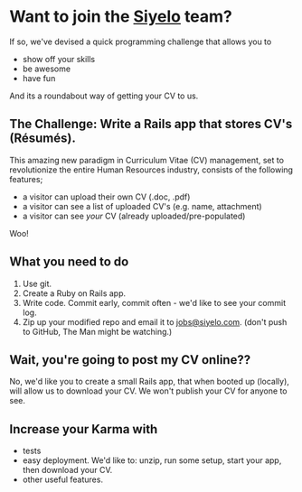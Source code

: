 # Want to join the [Siyelo](http://www.siyelo.com) team?

If so, we've devised a quick programming challenge that allows you to

* show off your skills
* be awesome
* have fun

And its a roundabout way of getting your CV to us.

## The Challenge: Write a Rails app that stores CV's (Résumés).

This amazing new paradigm in Curriculum Vitae (CV) management, set to revolutionize the entire Human Resources industry, consists of the following features;

* a visitor can upload their own CV (.doc, .pdf)
* a visitor can see a list of uploaded CV's (e.g. name, attachment)
* a visitor can see *your* CV (already uploaded/pre-populated)

Woo!

## What you need to do

1. Use git.
1. Create a Ruby on Rails app.
1. Write code. Commit early, commit often - we'd like to see your commit log.
1. Zip up your modified repo and email it to [jobs@siyelo.com](mailto:jobs@siyelo.com). (don't push to GitHub, The Man might be watching.)

## Wait, you're going to post my CV online??

No, we'd like you to create a small Rails app, that when booted up (locally), will allow us to download your CV. We won't publish your CV for anyone to see.

## Increase your Karma with

* tests
* easy deployment. We'd like to: unzip, run some setup, start your app, then download your CV.
* other useful features.